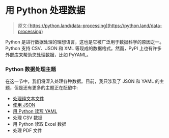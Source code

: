 # 用 Python 处理数据

> 原文:[https://python.land/data-processing](https://python.land/data-processing)

Python 是进行数据处理的理想语言，这也是它被广泛用于数据科学的原因之一。Python 支持 CSV、JSON 和 XML 等现成的数据格式。然而，PyPI 上也有许多外部库来帮助您处理数据，比如 PyYAML。

### Python 数据处理主题

在这一节中，我们将深入处理各种数据。目前，我只涉及了 JSON 和 YAML 的主题，但是还有更多的主题正在酝酿中:

*   [处理纯文本文件](https://python.land/operating-system/python-files)
*   [使用 JSON](https://python.land/data-processing/working-with-json)
*   [用 Python 读写 YAML](https://python.land/data-processing/python-yaml)
*   处理 CSV 数据
*   用 Python 读取 Excel 数据
*   处理 PDF 文件
